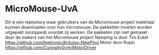 # MicroMouse-UvA
Dit is een repisotory waar gebruikers van de Micromouse project materiaal kunnen downloaden voor hun micromouse.
De pakketten moeten worden uitgepakt (unzipped) voordat zij werken.
De pakketen zijn niet gemaakt door de makers van het Micromouse project
Newping is door Tim Eckel https://github.com/livetronic/Arduino-NewPing
Motor door Rupin https://github.com/CuriosityGym/MotorDriver
